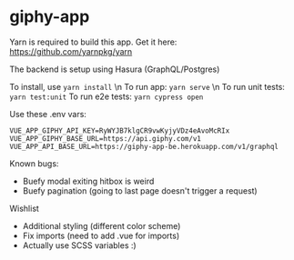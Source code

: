 # giphy-app

Yarn is required to build this app. 
Get it here: https://github.com/yarnpkg/yarn

The backend is setup using Hasura (GraphQL/Postgres)

To install, use `yarn install` \n
To run app: `yarn serve` \n
To run unit tests: `yarn test:unit`
To run e2e tests: `yarn cypress open`

Use these .env vars:

    VUE_APP_GIPHY_API_KEY=RyWYJB7klgCR9vwKyjyVDz4eAvoMcRIx
    VUE_APP_GIPHY_BASE_URL=https://api.giphy.com/v1
    VUE_APP_API_BASE_URL=https://giphy-app-be.herokuapp.com/v1/graphql


Known bugs:
- Buefy modal exiting hitbox is weird
- Buefy pagination (going to last page doesn't trigger a request)


Wishlist 
- Additional styling (different color scheme)
- Fix imports (need to add .vue for imports)
- Actually use SCSS variables :)


